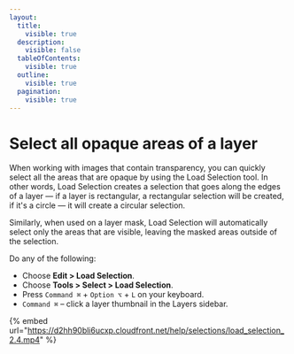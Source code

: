 ```yaml
---
layout:
  title:
    visible: true
  description:
    visible: false
  tableOfContents:
    visible: true
  outline:
    visible: true
  pagination:
    visible: true
---
```


# Select all opaque areas of a layer

When working with images that contain transparency, you can quickly select all the areas that are opaque by using the Load Selection tool. In other words, Load Selection creates a selection that goes along the edges of a layer — if a layer is rectangular, a rectangular selection will be created, if it's a circle — it will create a circular selection.&#x20;

Similarly, when used on a layer mask, Load Selection will automatically select only the areas that are visible, leaving the masked areas outside of the selection.

Do any of the following:

* Choose **Edit > Load Selection**.
* Choose **Tools > Select > Load Selection**.
* Press `Command ⌘` + `Option ⌥` + `L` on your keyboard.
* `Command ⌘` – click a layer thumbnail in the Layers sidebar.

{% embed url="https://d2hh90bli6ucxp.cloudfront.net/help/selections/load_selection_2.4.mp4" %}

